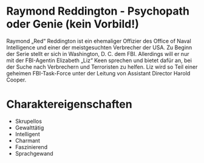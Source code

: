 # Raymond Reddington - Psychopath oder Genie (kein Vorbild!)

Raymond „Red“ Reddington ist ein ehemaliger Offizier des Office of Naval Intelligence und einer der meistgesuchten Verbrecher der USA. Zu Beginn der Serie stellt er sich in Washington, D. C. dem FBI. Allerdings will er nur mit der FBI-Agentin Elizabeth „Liz“ Keen sprechen und bietet dafür an, bei der Suche nach Verbrechern und Terroristen zu helfen. Liz wird so Teil einer geheimen FBI-Task-Force unter der Leitung von Assistant Director Harold Cooper. 

# Charaktereigenschaften
* Skrupellos
* Gewalttätig
* Intelligent
* Charmant
* Faszinierend
* Sprachgewand

